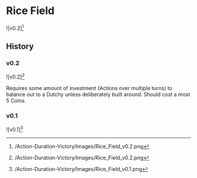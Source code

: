 # Rice Field

![v0.2][^2]

## History

### v0.2

![v0.2][^2]

Requires some amount of investment (Actions over multiple turns) to balance
out to a Dutchy unless deliberately built around. Should cost a most 5 Coins.

### v0.1

![v0.1][^1]

[^2]: /Action-Duration-Victory/Images/Rice_Field_v0.2.png
[^1]: /Action-Duration-Victory/Images/Rice_Field_v0.1.png

